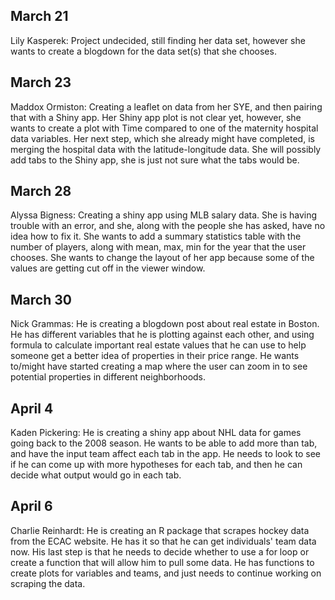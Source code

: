 ## March 21

Lily Kasperek: Project undecided, still finding her data set, however she wants to create a blogdown for the data set(s) that she chooses. 

## March 23

Maddox Ormiston: Creating a leaflet on data from her SYE, and then pairing that with a Shiny app. Her Shiny app plot is not clear yet, however, she wants to create a plot with Time compared to one of the maternity hospital data variables. Her next step, which she already might have completed, is merging the hospital data with the latitude-longitude data. She will possibly add tabs to the Shiny app, she is just not sure what the tabs would be.

## March 28

Alyssa Bigness: Creating a shiny app using MLB salary data. She is having trouble with an error, and she, along with the people she has asked, have no idea how to fix it. She wants to add a summary statistics table with the number of players, along with mean, max, min for the year that the user chooses. She wants to change the layout of her app because some of the values are getting cut off in the viewer window.

## March 30

Nick Grammas: He is creating a blogdown post about real estate in Boston. He has different variables that he is plotting against each other, and using formula to calculate important real estate values that he can use to help someone get a better idea of properties in their price range. He wants to/might have started creating a map where the user can zoom in to see potential properties in different neighborhoods.

## April 4

Kaden Pickering: He is creating a shiny app about NHL data for games going back to the 2008 season. He wants to be able to add more than tab, and have the input team affect each tab in the app. He needs to look to see if he can come up with more hypotheses for each tab, and then he can decide what output would go in each tab.

## April 6

Charlie Reinhardt: He is creating an R package that scrapes hockey data from the ECAC website. He has it so that he can get individuals' team data now. His last step is that he needs to decide whether to use a for loop or create a function that will allow him to pull some data. He has functions to create plots for variables and teams, and just needs to continue working on scraping the data.

